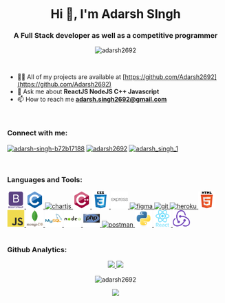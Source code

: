 <h1 align="center">Hi 👋, I'm Adarsh SIngh</h1>
<h3 align="center">
	A Full Stack developer as well as a competitive programmer
</h3>

<p align="center">
	<img
		src="https://komarev.com/ghpvc/?username=adarsh2692&label=Profile%20views&color=0e75b6&style=flat"
		alt="adarsh2692"
	/>
</p>

<p align="left">
	<a href="https://twitter.com/" target="blank"
		><img
			src="https://img.shields.io/twitter/follow/?logo=twitter&style=for-the-badge"
			alt=""
	/></a>
</p>

- 👨‍💻 All of my projects are available at
[https://github.com/Adarsh2692](https://github.com/Adarsh2692)
- 💬 Ask me about
**ReactJS NodeJS C++ Javascript** 
- 📫 How to reach me
**adarsh.singh2692@gmail.com**

<br/>
<h3 align="left">Connect with me:</h3>
<p align="left">
	<a href="https://linkedin.com/in/adarsh-singh-b72b17188" target="blank"
		><img
			align="center"
			src="https://raw.githubusercontent.com/rahuldkjain/github-profile-readme-generator/master/src/images/icons/Social/linked-in-alt.svg"
			alt="adarsh-singh-b72b17188"
			height="30"
			width="40"
	/></a>
	<a href="https://codesandbox.com/adarsh2692" target="blank"
		><img
			align="center"
			src="https://cdn.jsdelivr.net/npm/simple-icons@3.0.1/icons/codesandbox.svg"
			alt="adarsh2692"
			height="30"
			width="40"
	/></a>
	<a href="https://www.codechef.com/users/adarsh_singh_1" target="blank"
		><img
			align="center"
			src="https://cdn.jsdelivr.net/npm/simple-icons@3.1.0/icons/codechef.svg"
			alt="adarsh_singh_1"
			height="30"
			width="40"
	/></a>
</p>
<br/>
<h3 align="left">Languages and Tools:</h3>
<p align="left">
	<a href="https://getbootstrap.com" target="_blank">
		<img
			src="https://raw.githubusercontent.com/devicons/devicon/master/icons/bootstrap/bootstrap-plain-wordmark.svg"
			alt="bootstrap"
			width="40"
			height="40"
		/>
	</a>
	<a href="https://www.cprogramming.com/" target="_blank">
		<img
			src="https://raw.githubusercontent.com/devicons/devicon/master/icons/c/c-original.svg"
			alt="c"
			width="40"
			height="40"
		/>
	</a>
	<a href="https://www.chartjs.org" target="_blank">
		<img
			src="https://www.chartjs.org/media/logo-title.svg"
			alt="chartjs"
			width="40"
			height="40"
		/>
	</a>
	<a href="https://www.w3schools.com/cpp/" target="_blank">
		<img
			src="https://raw.githubusercontent.com/devicons/devicon/master/icons/cplusplus/cplusplus-original.svg"
			alt="cplusplus"
			width="40"
			height="40"
		/>
	</a>
	<a href="https://www.w3schools.com/css/" target="_blank">
		<img
			src="https://raw.githubusercontent.com/devicons/devicon/master/icons/css3/css3-original-wordmark.svg"
			alt="css3"
			width="40"
			height="40"
		/>
	</a>
	<a href="https://expressjs.com" target="_blank">
		<img
			src="https://raw.githubusercontent.com/devicons/devicon/master/icons/express/express-original-wordmark.svg"
			alt="express"
			width="40"
			height="40"
		/>
	</a>
	<a href="https://www.figma.com/" target="_blank">
		<img
			src="https://www.vectorlogo.zone/logos/figma/figma-icon.svg"
			alt="figma"
			width="40"
			height="40"
		/>
	</a>
	<a href="https://git-scm.com/" target="_blank">
		<img
			src="https://www.vectorlogo.zone/logos/git-scm/git-scm-icon.svg"
			alt="git"
			width="40"
			height="40"
		/>
	</a>
	<a href="https://heroku.com" target="_blank">
		<img
			src="https://www.vectorlogo.zone/logos/heroku/heroku-icon.svg"
			alt="heroku"
			width="40"
			height="40"
		/>
	</a>
	<a href="https://www.w3.org/html/" target="_blank">
		<img
			src="https://raw.githubusercontent.com/devicons/devicon/master/icons/html5/html5-original-wordmark.svg"
			alt="html5"
			width="40"
			height="40"
		/>
	</a>
	<a
		href="https://developer.mozilla.org/en-US/docs/Web/JavaScript"
		target="_blank"
	>
		<img
			src="https://raw.githubusercontent.com/devicons/devicon/master/icons/javascript/javascript-original.svg"
			alt="javascript"
			width="40"
			height="40"
		/>
	</a>
	<a href="https://www.mongodb.com/" target="_blank">
		<img
			src="https://raw.githubusercontent.com/devicons/devicon/master/icons/mongodb/mongodb-original-wordmark.svg"
			alt="mongodb"
			width="40"
			height="40"
		/>
	</a>
	<a href="https://www.mysql.com/" target="_blank">
		<img
			src="https://raw.githubusercontent.com/devicons/devicon/master/icons/mysql/mysql-original-wordmark.svg"
			alt="mysql"
			width="40"
			height="40"
		/>
	</a>
	<a href="https://nodejs.org" target="_blank">
		<img
			src="https://raw.githubusercontent.com/devicons/devicon/master/icons/nodejs/nodejs-original-wordmark.svg"
			alt="nodejs"
			width="40"
			height="40"
		/>
	</a>
	<a href="https://www.php.net" target="_blank">
		<img
			src="https://raw.githubusercontent.com/devicons/devicon/master/icons/php/php-original.svg"
			alt="php"
			width="40"
			height="40"
		/>
	</a>
	<a href="https://postman.com" target="_blank">
		<img
			src="https://www.vectorlogo.zone/logos/getpostman/getpostman-icon.svg"
			alt="postman"
			width="40"
			height="40"
		/>
	</a>
	<a href="https://www.python.org" target="_blank">
		<img
			src="https://raw.githubusercontent.com/devicons/devicon/master/icons/python/python-original.svg"
			alt="python"
			width="40"
			height="40"
		/>
	</a>
	<a href="https://reactjs.org/" target="_blank">
		<img
			src="https://raw.githubusercontent.com/devicons/devicon/master/icons/react/react-original-wordmark.svg"
			alt="react"
			width="40"
			height="40"
		/>
	</a>
	<a href="https://redux.js.org" target="_blank">
		<img
			src="https://raw.githubusercontent.com/devicons/devicon/master/icons/redux/redux-original.svg"
			alt="redux"
			width="40"
			height="40"
		/>
	</a>
  <br/>
  <br/>
</p>

<h3 align="left">Github Analytics:</h3>
<p align="center">
<a href="https://github.com/adarsh2692">
  <img height="180em" src="https://github-readme-stats-eight-theta.vercel.app/api?username=adarsh2692&show_icons=true&theme=algolia&include_all_commits=true&count_private=true"/>
  <img height="180em" src="https://github-readme-stats-eight-theta.vercel.app/api/top-langs/?username=adarsh2692&layout=compact&langs_count=12&theme=algolia"/>
</a>
</p>
<p align="center">
	<img
		align="center"
		src="https://github-readme-streak-stats.herokuapp.com?user=adarsh2692&theme=algolia"
		alt="adarsh2692"
	/>
</p>
<p align="center">
<img src="https://activity-graph.herokuapp.com/graph?username=adarsh2692&theme=dracula&bg_color=ffffff00&color=878787&line=296dda&point=ffffff00&area=true&hide_border=true">
</p>
